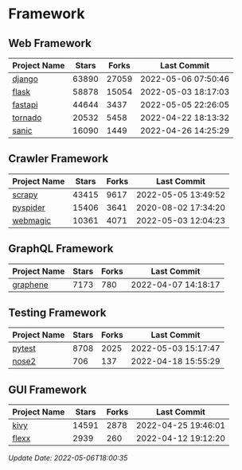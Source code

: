 # Framework

## Web Framework
| Project Name | Stars | Forks | Last Commit |
| ------------ | ----- | ----- | ----------- |
| [django](https://github.com/django/django) | 63890 | 27059 | 2022-05-06 07:50:46 |
| [flask](https://github.com/pallets/flask) | 58878 | 15054 | 2022-05-03 18:17:03 |
| [fastapi](https://github.com/tiangolo/fastapi) | 44644 | 3437 | 2022-05-05 22:26:05 |
| [tornado](https://github.com/tornadoweb/tornado) | 20532 | 5458 | 2022-04-22 18:13:32 |
| [sanic](https://github.com/sanic-org/sanic) | 16090 | 1449 | 2022-04-26 14:25:29 |

## Crawler Framework
| Project Name | Stars | Forks | Last Commit |
| ------------ | ----- | ----- | ----------- |
| [scrapy](https://github.com/scrapy/scrapy) | 43415 | 9617 | 2022-05-05 13:49:52 |
| [pyspider](https://github.com/binux/pyspider) | 15406 | 3641 | 2020-08-02 17:34:20 |
| [webmagic](https://github.com/code4craft/webmagic) | 10361 | 4071 | 2022-05-03 12:04:23 |

## GraphQL Framework
| Project Name | Stars | Forks | Last Commit |
| ------------ | ----- | ----- | ----------- |
| [graphene](https://github.com/graphql-python/graphene) | 7173 | 780 | 2022-04-07 14:18:17 |

## Testing Framework
| Project Name | Stars | Forks | Last Commit |
| ------------ | ----- | ----- | ----------- |
| [pytest](https://github.com/pytest-dev/pytest) | 8708 | 2025 | 2022-05-03 15:17:47 |
| [nose2](https://github.com/nose-devs/nose2) | 706 | 137 | 2022-04-18 15:55:29 |

## GUI Framework
| Project Name | Stars | Forks | Last Commit |
| ------------ | ----- | ----- | ----------- |
| [kivy](https://github.com/kivy/kivy) | 14591 | 2878 | 2022-04-25 19:46:01 |
| [flexx](https://github.com/flexxui/flexx) | 2939 | 260 | 2022-04-12 19:12:20 |

*Update Date: 2022-05-06T18:00:35*